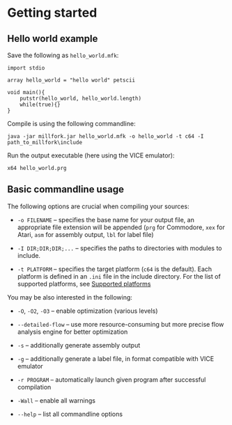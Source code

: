 # Getting started

## Hello world example

Save the following as `hello_world.mfk`:

```
import stdio

array hello_world = "hello world" petscii

void main(){
    putstr(hello_world, hello_world.length)
    while(true){}
}
```

Compile is using the following commandline:

```
java -jar millfork.jar hello_world.mfk -o hello_world -t c64 -I path_to_millfork\include
```

Run the output executable (here using the VICE emulator):

```
x64 hello_world.prg
```

## Basic commandline usage

The following options are crucial when compiling your sources:

* `-o FILENAME` – specifies the base name for your output file, an appropriate file extension will be appended (`prg` for Commodore, `xex` for Atari, `asm` for assembly output, `lbl` for label file)

* `-I DIR;DIR;DIR;...` – specifies the paths to directories with modules to include.  

* `-t PLATFORM` – specifies the target platform (`c64` is the default). Each platform is defined in an `.ini` file in the include directory. For the list of supported platforms, see [Supported platforms](target-platforms.md)

You may be also interested in the following:

* `-O`, `-O2`, `-O3` – enable optimization (various levels)

* `--detailed-flow` – use more resource-consuming but more precise flow analysis engine for better optimization

* `-s` – additionally generate assembly output

* `-g` – additionally generate a label file, in format compatible with VICE emulator

* `-r PROGRAM` – automatically launch given program after successful compilation

* `-Wall` – enable all warnings

* `--help` – list all commandline options
